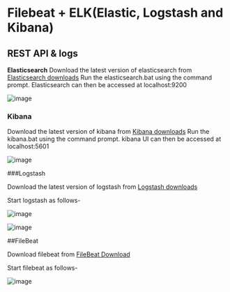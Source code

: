 # Filebeat + ELK(Elastic, Logstash and Kibana)
## REST API & logs

**Elasticsearch**
Download the latest version of elasticsearch from  [Elasticsearch downloads](https://www.elastic.co/downloads/elasticsearch)
Run the elasticsearch.bat using the command prompt. Elasticsearch can then be accessed at localhost:9200

![image](https://user-images.githubusercontent.com/75089445/128631177-211f1865-0028-436a-9769-f8559c6a9976.png)

### Kibana

Download the latest version of kibana from [Kibana downloads](https://www.elastic.co/downloads/kibana)
Run the kibana.bat using the command prompt. kibana UI can then be accessed at localhost:5601

![image](https://user-images.githubusercontent.com/75089445/128631258-ba63a780-b610-4403-90c5-1764c2d18f90.png)

###Logstash

Download the latest version of logstash from [Logstash downloads](https://www.elastic.co/downloads/logstash)

Start logstash as follows-

![image](https://user-images.githubusercontent.com/75089445/128631446-d74c4f35-b5bd-4fbe-80af-b3b78fc0103e.png)

![image](https://user-images.githubusercontent.com/75089445/128631523-d155129f-e157-4005-92a1-c51b0bbbc785.png)

##FileBeat

Download filebeat from [FileBeat Download](https://www.elastic.co/downloads/beats/filebeat)

Start filebeat as follows-

![image](https://user-images.githubusercontent.com/75089445/128631612-6b428c2e-a9e4-4a1b-8d56-cd7308a42f25.png)

